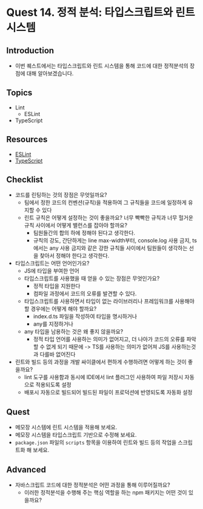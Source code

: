 # Quest 14. 정적 분석: 타입스크립트와 린트 시스템

## Introduction

- 이번 퀘스트에서는 타입스크립트와 린트 시스템을 통해 코드에 대한 정적분석의 장점에 대해 알아보겠습니다.

## Topics

- Lint
  - ESLint
- TypeScript

## Resources

- [ESLint](https://eslint.org/)
- [TypeScript](https://www.typescriptlang.org/)

## Checklist

- 코드를 린팅하는 것의 장점은 무엇일까요?
  - 팀에서 정한 코드의 컨벤션(규칙)을 적용하여 그 규칙들을 코드에 일정하게 유지할 수 있다
  * 린트 규칙은 어떻게 설정하는 것이 좋을까요? 너무 빡빡한 규칙과 너무 헐거운 규칙 사이에서 어떻게 밸런스를 잡아야 할까요?
    - 팀원들간의 합의 하에 정해야 된다고 생각한다.
    - 규칙의 강도, 간단하게는 line max-width부터, console.log 사용 금지, ts에서는 any 사용 금지와 같은 강한 규칙들 사이에서 팀원들이 생각하는 선을 찾아서 정해야 한다고 생각한다.
- 타입스크립트는 어떤 언어인가요?
  - JS에 타입을 부여한 언어
  - 타입스크립트를 사용했을 때 얻을 수 있는 장점은 무엇인가요?
    - 정적 타입을 지원한다
    - 컴파일 과정에서 코드의 오류를 발견할 수 있다.
  - 타입스크립트를 사용하면서 타입이 없는 라이브러리나 프레임워크를 사용해야 할 경우에는 어떻게 해야 할까요?
    - index.d.ts 파일을 작성하여 타입을 명시하거나
    - any를 지정하거나
  - any 타입을 남용하는 것은 왜 좋지 않을까요?
    - 정적 타입 언어를 사용하는 의미가 없어지고, 더 나아가 코드의 오류를 파악할 수 없게 되기 때문에 -> TS를 사용하는 의미가 없어져 JS를 사용하는것과 다를바 없어진다
- 린트와 빌드 등의 과정을 개발 싸이클에서 편하게 수행하려면 어떻게 하는 것이 좋을까요?
  - lint 도구를 사용함과 동시에 IDE에서 lint 플러그인 사용하여 파일 저장시 자동으로 적용되도록 설정
  - 배포시 자동으로 빌드되어 빌드된 파일이 프로덕션에 반영되도록 자동화 설정

## Quest

- 메모장 시스템에 린트 시스템을 적용해 보세요.
- 메모장 시스템을 타입스크립트 기반으로 수정해 보세요.
- `package.json` 파일의 `scripts` 항목을 이용하여 린트와 빌드 등의 작업을 스크립트화 해 보세요.

## Advanced

- 자바스크립트 코드에 대한 정적분석은 어떤 과정을 통해 이루어질까요?
  - 이러한 정적분석을 수행해 주는 핵심 역할을 하는 npm 패키지는 어떤 것이 있을까요?
